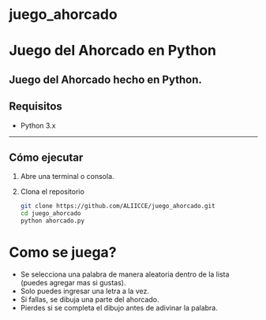 # juego_ahorcado

# Juego del Ahorcado en Python

Juego del Ahorcado hecho en Python.
---

## Requisitos

- Python 3.x

---

## Cómo ejecutar

1. Abre una terminal o consola.
2. Clona el repositorio

   ```bash
   git clone https://github.com/ALIICCE/juego_ahorcado.git
   cd juego_ahorcado
   python ahorcado.py

# Como se juega?
- Se selecciona una palabra de manera aleatoria dentro de la lista (puedes agregar mas si gustas).
- Solo puedes ingresar una letra a la vez.
- Si fallas, se dibuja una parte del ahorcado.
- Pierdes si se completa el dibujo antes de adivinar la palabra.
